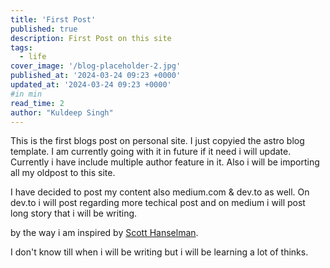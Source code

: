 ```yaml
---
title: 'First Post'
published: true
description: First Post on this site
tags: 
  - life
cover_image: '/blog-placeholder-2.jpg'
published_at: '2024-03-24 09:23 +0000'
updated_at: '2024-03-24 09:23 +0000'
#in min
read_time: 2 
author: "Kuldeep Singh"
---
```


This is the first blogs post on personal site. I just copyied the astro blog template.
I am currently going with it in future if it need i will update. Currently i have include multiple author feature in it. Also i will be importing all my oldpost to this site.

I have decided to post my content also medium.com & dev.to as well. On dev.to i will post regarding more techical post and on medium i will post long story that i will be writing. 

by the way i am inspired by [Scott Hanselman](https://www.hanselman.com).

I don't know till when i will be writing but i will be learning a lot of thinks.
